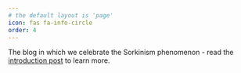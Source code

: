 ```yaml
---
# the default layout is 'page'
icon: fas fa-info-circle
order: 4
---
```


The blog in which we celebrate the Sorkinism phenomenon - read the [introduction post](https://sykesjd.github.io/sorkin-exegesis/posts/introduction/) to learn more.